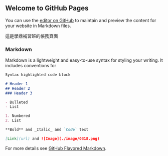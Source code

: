 ## Welcome to GitHub Pages

You can use the [editor on GitHub](https://github.com/lasouhait/sd/edit/master/index.md) to maintain and preview the content for your website in Markdown files.

這是學鼎補習班的帳務頁面

### Markdown

Markdown is a lightweight and easy-to-use syntax for styling your writing. It includes conventions for

```markdown
Syntax highlighted code block

# Header 1
## Header 2
### Header 3

- Bulleted
- List

1. Numbered
2. List

**Bold** and _Italic_ and `Code` text

[Link](url) and ![Image](./image/0318.png)
```

For more details see [GitHub Flavored Markdown](https://guides.github.com/features/mastering-markdown/).
